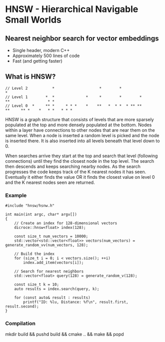 # HNSW - Hierarchical Navigable Small Worlds
## Nearest neighbor search for vector embeddings

+ Single header, modern C++
+ Approximately 500 lines of code
+ Fast (and getting faster)

## What is HNSW?
```
// Level 2           *                    *        *                                        *
// Level 1        *  *              *     *        *        *          **                 * *
// Level 0  *     ** *     * * *    *    **   *  * *  * ** **          **     ** *    *   * *   * * *
```
HNSW is a graph structure that consists of levels that are more sparsely populated at the top and more
densely populated at the bottom. Nodes within a layer have connections to other nodes that are near them
on the same level. When a node is inserted a random level is picked and the node is inserted there. It
is also inserted into all levels beneath that level down to 0.

When searches arrive they start at the top and search that level (following connections) until they find
the closest node in the top level. The search then descends and keeps searching nearby nodes. As the
search progresses the code keeps track of the K nearest nodes it has seen. Eventually it either finds
the value OR it finds the closest value on level 0 and the K nearest nodes seen are returned.

### Example

```
#include "hnsw/hsnw.h"

int main(int argc, char* argv[])
{
    // Create an index for 128-dimensional vectors
    dicroce::hnsw<float> index(128);
        
    const size_t num_vectors = 10000;
    std::vector<std::vector<float>> vectors(num_vectors) = generate_random_vv(num_vectors, 128);
    
    // Build the index    
    for (size_t i = 0; i < vectors.size(); ++i)
        index.add_item(vectors[i]);
    
    // Search for nearest neighbors
    std::vector<float> query(128) = generate_random_v(128);
    
    const size_t k = 10;
    auto results = index.search(query, k);
    
    for (const auto& result : results)
        printf("ID: %lu, Distance: %f\n", result.first, result.second);
}
```

### Compilation
mkdir build && pushd build && cmake .. && make && popd
